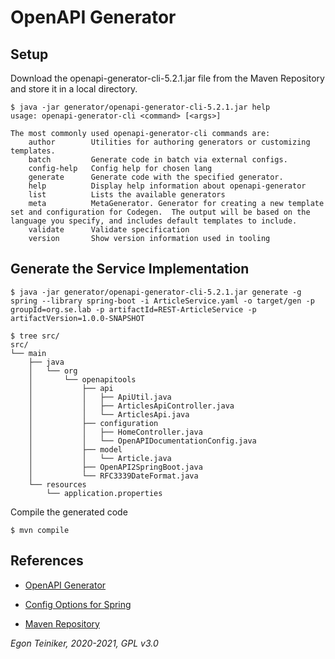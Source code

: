 # OpenAPI Generator

## Setup

Download the openapi-generator-cli-5.2.1.jar file from the Maven Repository and store it in a local directory.
```
$ java -jar generator/openapi-generator-cli-5.2.1.jar help
usage: openapi-generator-cli <command> [<args>]

The most commonly used openapi-generator-cli commands are:
    author        Utilities for authoring generators or customizing templates.
    batch         Generate code in batch via external configs.
    config-help   Config help for chosen lang
    generate      Generate code with the specified generator.
    help          Display help information about openapi-generator
    list          Lists the available generators
    meta          MetaGenerator. Generator for creating a new template set and configuration for Codegen.  The output will be based on the language you specify, and includes default templates to include.
    validate      Validate specification
    version       Show version information used in tooling
```

## Generate the Service Implementation

```
$ java -jar generator/openapi-generator-cli-5.2.1.jar generate -g spring --library spring-boot -i ArticleService.yaml -o target/gen -p groupId=org.se.lab -p artifactId=REST-ArticleService -p artifactVersion=1.0.0-SNAPSHOT

$ tree src/
src/
└── main
    ├── java
    │   └── org
    │       └── openapitools
    │           ├── api
    │           │   ├── ApiUtil.java
    │           │   ├── ArticlesApiController.java
    │           │   └── ArticlesApi.java
    │           ├── configuration
    │           │   ├── HomeController.java
    │           │   └── OpenAPIDocumentationConfig.java
    │           ├── model
    │           │   └── Article.java
    │           ├── OpenAPI2SpringBoot.java
    │           └── RFC3339DateFormat.java
    └── resources
        └── application.properties
```

Compile the generated code
```
$ mvn compile
```


## References
* [OpenAPI Generator](https://openapi-generator.tech/)
* [Config Options for Spring](https://openapi-generator.tech/docs/generators/spring)

* [Maven Repository](https://mvnrepository.com/artifact/org.openapitools/openapi-generator-cli/5.2.1)


*Egon Teiniker, 2020-2021, GPL v3.0*
